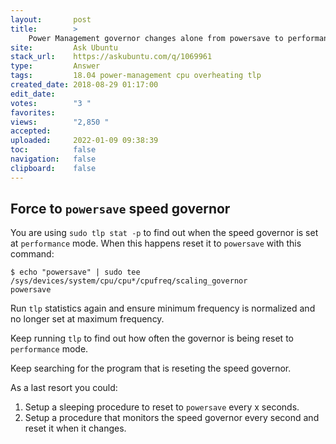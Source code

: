 ```yaml
---
layout:       post
title:        >
    Power Management governor changes alone from powersave to performance
site:         Ask Ubuntu
stack_url:    https://askubuntu.com/q/1069961
type:         Answer
tags:         18.04 power-management cpu overheating tlp
created_date: 2018-08-29 01:17:00
edit_date:    
votes:        "3 "
favorites:    
views:        "2,850 "
accepted:     
uploaded:     2022-01-09 09:38:39
toc:          false
navigation:   false
clipboard:    false
---
```


## Force to `powersave` speed governor

You are using `sudo tlp stat -p` to find out when the speed governor is set at `performance` mode. When this happens reset it to `powersave` with this command:

``` 
$ echo "powersave" | sudo tee /sys/devices/system/cpu/cpu*/cpufreq/scaling_governor
powersave

```

Run `tlp` statistics again and ensure minimum frequency is normalized and no longer set at maximum frequency.

Keep running `tlp` to find out how often the governor is being reset to `performance` mode.

Keep searching for the program that is reseting the speed governor.

As a last resort you could:

1. Setup a sleeping procedure to reset to `powersave` every x seconds.
2. Setup a procedure that monitors the speed governor every second and reset it when it changes.
